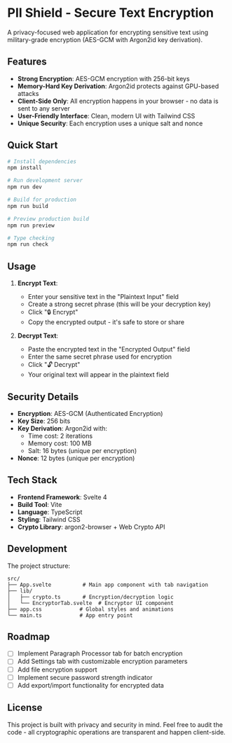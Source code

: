# PII Shield - Secure Text Encryption

A privacy-focused web application for encrypting sensitive text using military-grade encryption (AES-GCM with Argon2id key derivation).

## Features

- **Strong Encryption**: AES-GCM encryption with 256-bit keys
- **Memory-Hard Key Derivation**: Argon2id protects against GPU-based attacks
- **Client-Side Only**: All encryption happens in your browser - no data is sent to any server
- **User-Friendly Interface**: Clean, modern UI with Tailwind CSS
- **Unique Security**: Each encryption uses a unique salt and nonce

## Quick Start

```bash
# Install dependencies
npm install

# Run development server
npm run dev

# Build for production
npm run build

# Preview production build
npm run preview

# Type checking
npm run check
```

## Usage

1. **Encrypt Text**:
   - Enter your sensitive text in the "Plaintext Input" field
   - Create a strong secret phrase (this will be your decryption key)
   - Click "🔒 Encrypt"
   - Copy the encrypted output - it's safe to store or share

2. **Decrypt Text**:
   - Paste the encrypted text in the "Encrypted Output" field
   - Enter the same secret phrase used for encryption
   - Click "🔓 Decrypt"
   - Your original text will appear in the plaintext field

## Security Details

- **Encryption**: AES-GCM (Authenticated Encryption)
- **Key Size**: 256 bits
- **Key Derivation**: Argon2id with:
  - Time cost: 2 iterations
  - Memory cost: 100 MB
  - Salt: 16 bytes (unique per encryption)
- **Nonce**: 12 bytes (unique per encryption)

## Tech Stack

- **Frontend Framework**: Svelte 4
- **Build Tool**: Vite
- **Language**: TypeScript
- **Styling**: Tailwind CSS
- **Crypto Library**: argon2-browser + Web Crypto API

## Development

The project structure:
```
src/
├── App.svelte          # Main app component with tab navigation
├── lib/
│   ├── crypto.ts       # Encryption/decryption logic
│   └── EncryptorTab.svelte  # Encryptor UI component
├── app.css            # Global styles and animations
└── main.ts            # App entry point
```

## Roadmap

- [ ] Implement Paragraph Processor tab for batch encryption
- [ ] Add Settings tab with customizable encryption parameters
- [ ] Add file encryption support
- [ ] Implement secure password strength indicator
- [ ] Add export/import functionality for encrypted data

## License

This project is built with privacy and security in mind. Feel free to audit the code - all cryptographic operations are transparent and happen client-side.
